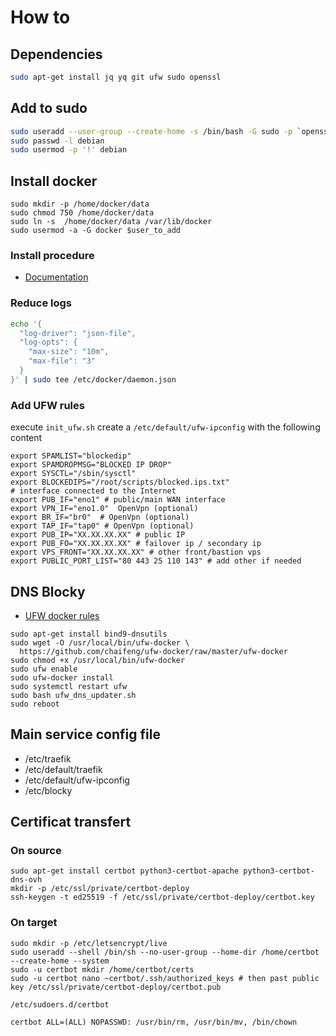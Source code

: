 # How to

## Dependencies

```bash
sudo apt-get install jq yq git ufw sudo openssl
```
## Add to sudo

```bash
sudo useradd --user-group --create-home -s /bin/bash -G sudo -p `openssl passwd` $user_to_add
sudo passwd -l debian
sudo usermod -p '!' debian
```

## Install docker

```
sudo mkdir -p /home/docker/data
sudo chmod 750 /home/docker/data
sudo ln -s  /home/docker/data /var/lib/docker
sudo usermod -a -G docker $user_to_add
```

### Install procedure

* [Documentation](https://docs.docker.com/engine/install/debian/#install-using-the-repository)

### Reduce logs

```bash
echo '{                    
  "log-driver": "json-file",
  "log-opts": {
    "max-size": "10m",
    "max-file": "3"
  }
}' | sudo tee /etc/docker/daemon.json
```

### Add UFW rules

execute `init_ufw.sh`
create a `/etc/default/ufw-ipconfig` with the following content 
```
export SPAMLIST="blockedip"
export SPAMDROPMSG="BLOCKED IP DROP"
export SYSCTL="/sbin/sysctl"
export BLOCKEDIPS="/root/scripts/blocked.ips.txt"
# interface connected to the Internet
export PUB_IF="eno1" # public/main WAN interface
export VPN_IF="eno1.0"  OpenVpn (optional)
export BR_IF="br0"  # OpenVpn (optional)
export TAP_IF="tap0" # OpenVpn (optional)
export PUB_IP="XX.XX.XX.XX" # public IP
export PUB_FO="XX.XX.XX.XX" # failover ip / secondary ip
export VPS_FRONT="XX.XX.XX.XX" # other front/bastion vps
export PUBLIC_PORT_LIST="80 443 25 110 143" # add other if needed
```
## DNS Blocky

* [UFW docker rules](https://github.com/chaifeng/ufw-docker?tab=readme-ov-file#tldr=)
```
sudo apt-get install bind9-dnsutils
sudo wget -O /usr/local/bin/ufw-docker \
  https://github.com/chaifeng/ufw-docker/raw/master/ufw-docker
sudo chmod +x /usr/local/bin/ufw-docker
sudo ufw enable
sudo ufw-docker install
sudo systemctl restart ufw
sudo bash ufw_dns_updater.sh
sudo reboot
```



## Main service config file

* /etc/traefik
* /etc/default/traefik
* /etc/default/ufw-ipconfig
* /etc/blocky

## Certificat transfert

### On source 

```
sudo apt-get install certbot python3-certbot-apache python3-certbot-dns-ovh
mkdir -p /etc/ssl/private/certbot-deploy
ssh-keygen -t ed25519 -f /etc/ssl/private/certbot-deploy/certbot.key
```

### On target
```
sudo mkdir -p /etc/letsencrypt/live
sudo useradd --shell /bin/sh --no-user-group --home-dir /home/certbot --create-home --system
sudo -u certbot mkdir /home/certbot/certs
sudo -u certbot nano ~certbot/.ssh/authorized_keys # then past public key /etc/ssl/private/certbot-deploy/certbot.pub
```
`/etc/sudoers.d/certbot`
```
certbot ALL=(ALL) NOPASSWD: /usr/bin/rm, /usr/bin/mv, /bin/chown
```

